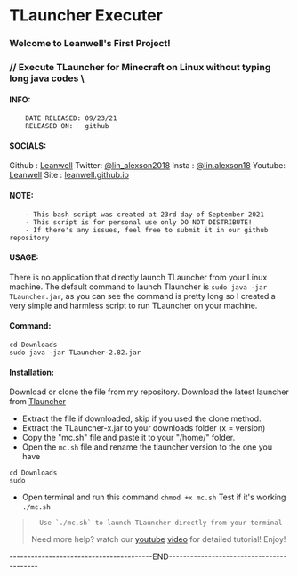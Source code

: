 # TLauncher Executer
###                        Welcome to Leanwell's First Project!
### // Execute TLauncher for Minecraft on Linux without typing long java codes \\
####   INFO:
        DATE RELEASED: 09/23/21
        RELEASED ON:   github
####   SOCIALS:
Github : [Leanwell](https://github.com/leanwell)
Twitter: [@lin_alexson2018]()
Insta  : [@lin.alexson18]()
Youtube: [Leanwell](https://www.youtube.com/channel/UCIn3Tzxmr8JuHAtDsrXDaRg)
Site   : [leanwell.github.io](leanwell.github.io)
####   NOTE:
        - This bash script was created at 23rd day of September 2021
        - This script is for personal use only DO NOT DISTRIBUTE!
        - If there's any issues, feel free to submit it in our github repository
####   USAGE:
There is no application that directly launch TLauncher from your Linux machine.
The default command to launch Tlauncher
is `sudo java -jar TLauncher.jar`, as you can see the command is pretty long so I created a very simple and harmless script to run TLauncher on your machine.
####   Command:
```
cd Downloads
sudo java -jar TLauncher-2.82.jar
```
####   Installation:
Download or clone the file from my repository.
Download the latest launcher from
[Tlauncher](https://tlauncher.org/en/)
- Extract the file if downloaded, skip if you used the clone method.
- Extract the TLauncher-x.jar to your downloads folder (x = version)
- Copy the "mc.sh" file and paste it to your "/home/" folder.
- Open the `mc.sh` file and rename the tlauncher version to the one you have
```
cd Downloads
sudo 
```
- Open terminal and run this command `chmod +x mc.sh`
Test if it's working `./mc.sh`
>       Use `./mc.sh` to launch TLauncher directly from your terminal
> Need more help? watch our [youtube](linkhere.com) [video](https://youtu.be/dQw4w9WgXcQ) for detailed tutorial! 
Enjoy!

----------------------------------------END-----------------------------------------
